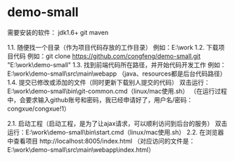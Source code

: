 # demo-small

需要安装的软件：
   jdk1.6+
   git
   maven

1.1. 随便找一个目录（作为项目代码存放的工作目录）
   例如：E:\work
1.2. 下载项目代码
   例如：git clone https://github.com/congfeng/demo-small.git "E:\work\demo-small"
1.3. 找到前端代码所在路径，并开始代码开发工作
   例如：E:\work\demo-small\src\main\webapp
   （java、resources都是后台代码路径）
1.4. 提交已修改或添加的文件（同时更新下载别人提交的代码）
   双击运行：E:\work\demo-small\bin\git-common.cmd（linux/mac使用.sh）
   （在运行过程中，会要求输入github账号和密码，我已经申请好了，用户名/密码：congxue/congxue!1）

2.1. 启动工程（启动工程，是为了让ajax请求，可以顺利访问到后台的服务）
   双击运行：E:\work\demo-small\bin\start.cmd（linux/mac使用.sh）
2.2. 在浏览器中查看项目
   http://localhost:8005/index.html
   （对应访问的文件是：E:\work\demo-small\src\main\webapp\index.html）





   
